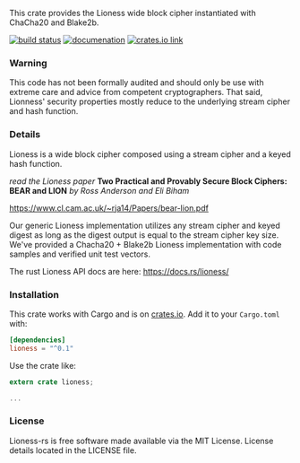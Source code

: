 
This crate provides the Lioness wide block cipher instantiated with ChaCha20 and Blake2b.

[![build status](https://api.travis-ci.org/applied-mixnetworks/lioness-rs.png)](https://travis-ci.org/applied-mixnetworks/lioness-rs)
[![documenation](https://docs.rs/lioness/badge.svg)](https://docs.rs/lioness/)
[![crates.io link](https://img.shields.io/crates/v/lioness.svg)](https://crates.io/crates/lioness)


### Warning

This code has not been formally audited and should only be use with extreme care and advice from competent cryptographers.  That said, Lionness' security properties mostly reduce to the underlying stream cipher and hash function.


### Details

Lioness is a wide block cipher composed using a stream cipher and a keyed hash function.

_read the Lioness paper_
**Two Practical and Provably Secure Block Ciphers: BEAR and LION**
*by Ross Anderson and Eli Biham*

<https://www.cl.cam.ac.uk/~rja14/Papers/bear-lion.pdf>


Our generic Lioness implementation utilizes any stream cipher and
keyed digest as long as the digest output is equal to the stream
cipher key size. We've provided a Chacha20 + Blake2b Lioness
implementation with code samples and verified unit test vectors.

The rust Lioness API docs are here: <https://docs.rs/lioness/>


### Installation

This crate works with Cargo and is on
[crates.io](https://crates.io/crates/lioness).  Add it to your `Cargo.toml` with:

```toml
[dependencies]
lioness = "^0.1"
```

Use the crate like:

```rust
extern crate lioness;

...
```

### License

Lioness-rs is free software made available via the MIT License.
License details located in the LICENSE file.
